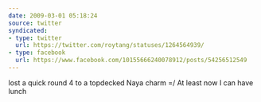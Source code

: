 ```yaml
---
date: 2009-03-01 05:18:24
source: twitter
syndicated:
- type: twitter
  url: https://twitter.com/roytang/statuses/1264564939/
- type: facebook
  url: https://www.facebook.com/10155666240078912/posts/54256512549
---
```


lost a quick round 4 to a topdecked Naya charm =/ At least now I can have lunch